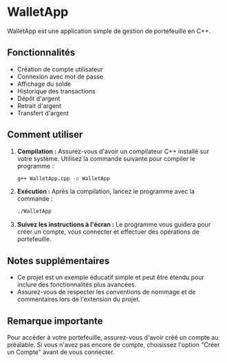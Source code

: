 # WalletApp

WalletApp est une application simple de gestion de portefeuille en C++.

## Fonctionnalités

- Création de compte utilisateur
- Connexion avec mot de passe
- Affichage du solde
- Historique des transactions
- Dépôt d'argent
- Retrait d'argent
- Transfert d'argent

## Comment utiliser

1. **Compilation :** Assurez-vous d'avoir un compilateur C++ installé sur votre système. Utilisez la commande suivante pour compiler le programme :

    ```bash
    g++ WalletApp.cpp -o WalletApp
    ```

2. **Exécution :** Après la compilation, lancez le programme avec la commande :

    ```bash
    ./WalletApp
    ```

3. **Suivez les instructions à l'écran :** Le programme vous guidera pour créer un compte, vous connecter et effectuer des opérations de portefeuille.

## Notes supplémentaires

- Ce projet est un exemple éducatif simple et peut être étendu pour inclure des fonctionnalités plus avancées.
- Assurez-vous de respecter les conventions de nommage et de commentaires lors de l'extension du projet.

## Remarque importante

Pour accéder à votre portefeuille, assurez-vous d'avoir créé un compte au préalable. Si vous n'avez pas encore de compte, choisissez l'option "Créer un Compte" avant de vous connecter.

